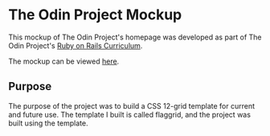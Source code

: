 # The Odin Project Mockup

This mockup of The Odin Project's homepage was developed as part of The Odin Project's [Ruby on Rails Curriculum](http://www.theodinproject.com).

The mockup can be viewed [here](hhttps://naomiflagg.github.io/top-mockup/).

## Purpose

The purpose of the project was to build a CSS 12-grid template for current and future use. The template I built is called flaggrid, and the project was built using the template.
